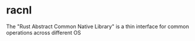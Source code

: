 # racnl
The "Rust Abstract Common Native Library" is a thin interface for common operations across different OS

